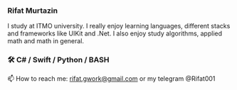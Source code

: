 ### Rifat Murtazin

I study at ITMO university. I really enjoy learning languages, different stacks and frameworks like UIKit and .Net. I also enjoy study algorithms, applied math and math in general.

### 🛠 C# / Swift / Python / BASH

📫 How to reach me: rifat.gwork@gmail.com or my telegram @Rifat001
